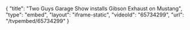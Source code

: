 {
    "title": "Two Guys Garage Show installs Gibson Exhaust on Mustang",
    "type": "embed",
    "layout": "iframe-static",
    "videoId": "65734299",
    "url": "\/tvpembed\/65734299"
}